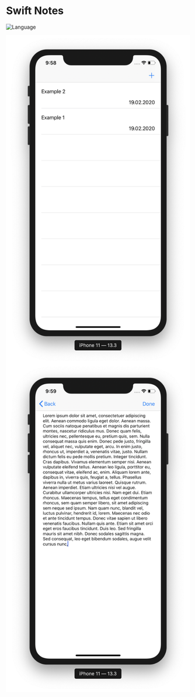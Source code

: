 Swift Notes
============
![Language](https://img.shields.io/badge/language-Swift%205-orange)

<div>
  <img align="center" src="screen1.png" alt="Screenshot" height="897" width="508">
</div>

<div>
  <img align="center" src="screen2.png" alt="Screenshot" height="897" width="508">
</div>
